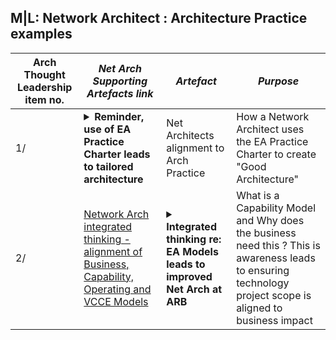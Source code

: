 
## M|L: Network Architect : Architecture Practice examples

| Arch Thought Leadership item no. | *Net Arch Supporting Artefacts link*  | *Artefact*                            | *Purpose*                |
|----------------------------------|----------|------|----------------------------------------------------------------|
| 1/ |<details><summary> <strong> Reminder, use of EA Practice Charter leads to tailored architecture </strong></summary><br>![MJL-Endorsed-Idea-by-industry-EA](https://github.com/marclandy/enterprise-private/blob/main/ndis.gov.au/images/mjl-net%20arch%20contribution%20to%20arch%20practice%20governance.PNG)</details> | Net Architects alignment to Arch Practice | How a Network Architect uses the EA Practice Charter to create "Good Architecture" |
| 2/ |[Network Arch integrated thinking - alignment of Business, Capability, Operating and VCCE Models](https://medium.com/@marclandy.me/network-infrastructure-contribution-to-architecture-practice-e18a3271ac20)| <details><summary> <strong> Integrated thinking re: EA Models leads to improved Net Arch at ARB </strong></summary><br>![MJL-Endorsed-Idea-by-industry-EA](https://github.com/marclandy/enterprise-private/blob/main/ndis.gov.au/images/mjl-net%20arch-what%20is%20a%20capability%20map%20and%20why%20does%20the%20business%20need%20it.PNG)</details> | What is a Capability Model and Why does the business need this ? This is awareness leads to ensuring technology project scope is aligned to business impact |

